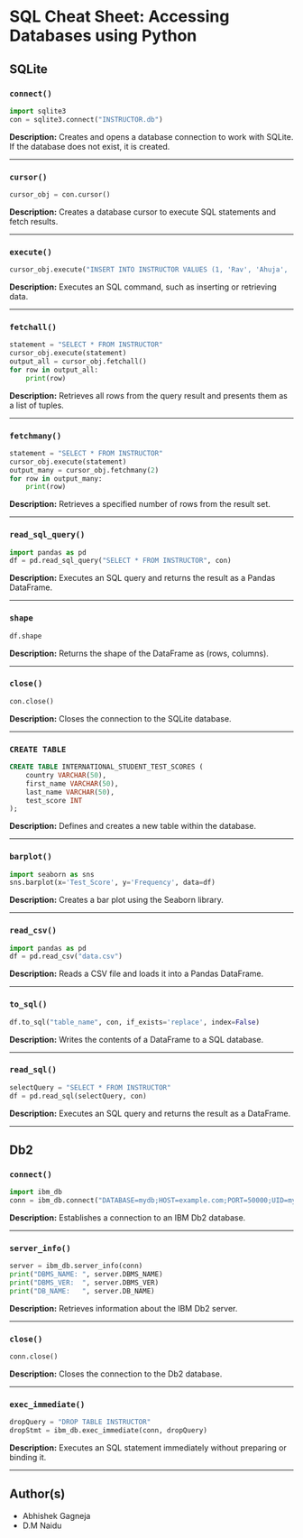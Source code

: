 # SQL Cheat Sheet: Accessing Databases using Python

## SQLite

### `connect()`
```python
import sqlite3
con = sqlite3.connect("INSTRUCTOR.db")
```
**Description:**
Creates and opens a database connection to work with SQLite. If the database does not exist, it is created.

---

### `cursor()`
```python
cursor_obj = con.cursor()
```
**Description:**
Creates a database cursor to execute SQL statements and fetch results.

---

### `execute()`
```python
cursor_obj.execute("INSERT INTO INSTRUCTOR VALUES (1, 'Rav', 'Ahuja', 'Math')")
```
**Description:**
Executes an SQL command, such as inserting or retrieving data.

---

### `fetchall()`
```python
statement = "SELECT * FROM INSTRUCTOR"
cursor_obj.execute(statement)
output_all = cursor_obj.fetchall()
for row in output_all:
    print(row)
```
**Description:**
Retrieves all rows from the query result and presents them as a list of tuples.

---

### `fetchmany()`
```python
statement = "SELECT * FROM INSTRUCTOR"
cursor_obj.execute(statement)
output_many = cursor_obj.fetchmany(2)
for row in output_many:
    print(row)
```
**Description:**
Retrieves a specified number of rows from the result set.

---

### `read_sql_query()`
```python
import pandas as pd
df = pd.read_sql_query("SELECT * FROM INSTRUCTOR", con)
```
**Description:**
Executes an SQL query and returns the result as a Pandas DataFrame.

---

### `shape`
```python
df.shape
```
**Description:**
Returns the shape of the DataFrame as (rows, columns).

---

### `close()`
```python
con.close()
```
**Description:**
Closes the connection to the SQLite database.

---

### `CREATE TABLE`
```sql
CREATE TABLE INTERNATIONAL_STUDENT_TEST_SCORES (
    country VARCHAR(50),
    first_name VARCHAR(50),
    last_name VARCHAR(50),
    test_score INT
);
```
**Description:**
Defines and creates a new table within the database.

---

### `barplot()`
```python
import seaborn as sns
sns.barplot(x='Test_Score', y='Frequency', data=df)
```
**Description:**
Creates a bar plot using the Seaborn library.

---

### `read_csv()`
```python
import pandas as pd
df = pd.read_csv("data.csv")
```
**Description:**
Reads a CSV file and loads it into a Pandas DataFrame.

---

### `to_sql()`
```python
df.to_sql("table_name", con, if_exists='replace', index=False)
```
**Description:**
Writes the contents of a DataFrame to a SQL database.

---

### `read_sql()`
```python
selectQuery = "SELECT * FROM INSTRUCTOR"
df = pd.read_sql(selectQuery, con)
```
**Description:**
Executes an SQL query and returns the result as a DataFrame.

---

## Db2

### `connect()`
```python
import ibm_db
conn = ibm_db.connect("DATABASE=mydb;HOST=example.com;PORT=50000;UID=myuser;PWD=mypassword;", '', '')
```
**Description:**
Establishes a connection to an IBM Db2 database.

---

### `server_info()`
```python
server = ibm_db.server_info(conn)
print("DBMS_NAME: ", server.DBMS_NAME)
print("DBMS_VER:  ", server.DBMS_VER)
print("DB_NAME:   ", server.DB_NAME)
```
**Description:**
Retrieves information about the IBM Db2 server.

---

### `close()`
```python
conn.close()
```
**Description:**
Closes the connection to the Db2 database.

---

### `exec_immediate()`
```python
dropQuery = "DROP TABLE INSTRUCTOR"
dropStmt = ibm_db.exec_immediate(conn, dropQuery)
```
**Description:**
Executes an SQL statement immediately without preparing or binding it.

---

## Author(s)
- Abhishek Gagneja
- D.M Naidu
